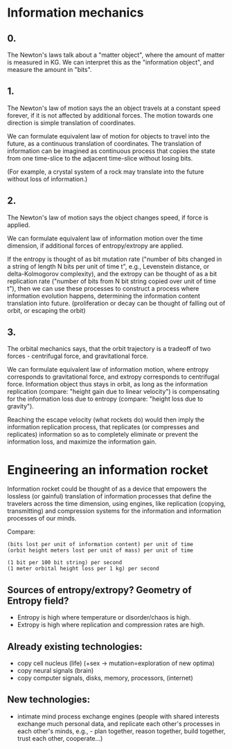 # Information mechanics

## 0.
The Newton's laws talk about a "matter object", where the amount of matter is measured in KG. We can interpret this as the "information object", and measure the amount in "bits".

## 1.
The Newton's law of motion says the an object travels at a constant speed forever, if it is not affected by additional forces. The motion towards one direction is simple translation of coordinates.

We can formulate equivalent law of motion for objects to travel into the future, as a continuous translation of coordinates. The translation of information can be imagined as continuous process that copies the state from one time-slice to the adjacent time-slice without losing bits.

(For example, a crystal system of a rock may translate into the future without loss of information.)

## 2.
The Newton's law of motion says the object changes speed, if force is applied.

We can formulate equivalent law of information motion over the time dimension, if additional forces of entropy/extropy are applied.

If the entropy is thought of as bit mutation rate ("number of bits changed in a string of length N bits per unit of time t", e.g., Levenstein distance, or delta-Kolmogorov complexity), and the extropy can be thought of as a bit replication rate ("number of bits from N bit string copied over unit of time t"), then we can use these processes to construct a process where information evolution happens, determining the information content translation into future. (proliferation or decay can be thought of falling out of orbit, or escaping the orbit)

## 3.
The orbital mechanics says, that the orbit trajectory is a tradeoff of two forces - centrifugal force, and gravitational force.

We can formulate equivalent law of information motion, where entropy corresponds to gravitational force, and extropy corresponds to centrifugal force. Information object thus stays in orbit, as long as the information replication (compare: "height gain due to linear velocity") is compensating for the information loss due to entropy (compare: "height loss due to gravity").

Reaching the escape velocity (what rockets do) would then imply the information replication process, that replicates (or compresses and replicates) information so as to completely eliminate or prevent the information loss, and maximize the information gain.


# Engineering an information rocket

Information rocket could be thought of as a device that empowers the lossless (or gainful) translation of information processes that define the travelers across the time dimension, using engines, like replication (copying, transmitting) and compression systems for the information and information processes of our minds.

Compare:
```
(bits lost per unit of information content) per unit of time
(orbit height meters lost per unit of mass) per unit of time
```

```
(1 bit per 100 bit string) per second
(1 meter orbital height loss per 1 kg) per second
```

## Sources of entropy/extropy? Geometry of Entropy field?

- Entropy is high where temperature or disorder/chaos is high.
- Extropy is high where replication and compression rates are high.

## Already existing technologies:
- copy cell nucleus (life) (+sex -> mutation=exploration of new optima)
- copy neural signals (brain)
- copy computer signals, disks, memory, processors, (internet)

## New technologies:

- intimate mind process exchange engines
 (people with shared interests exchange much personal data,
  and replicate each other's processes in each other's minds,
  e.g., - plan together, reason together, build together, trust each other, cooperate...)

